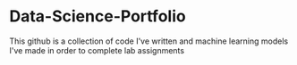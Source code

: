 # Data-Science-Portfolio
This github is a collection of code I've written and machine learning models I've made in order to complete lab assignments
